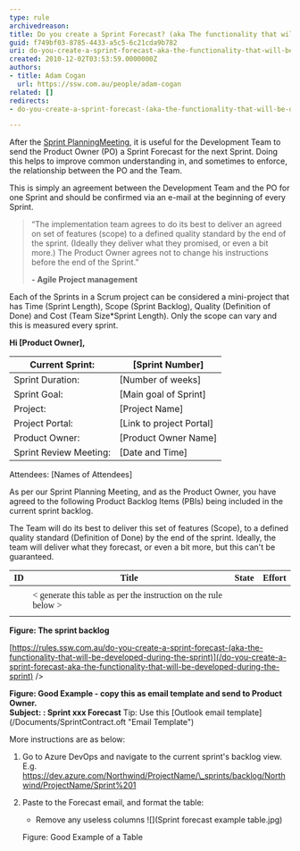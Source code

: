 ```yaml
---
type: rule
archivedreason: 
title: Do you create a Sprint Forecast? (aka The functionality that will be developed during the Sprint)
guid: f749bf03-8785-4433-a5c5-6c21cda9b782
uri: do-you-create-a-sprint-forecast-aka-the-functionality-that-will-be-developed-during-the-sprint
created: 2010-12-02T03:53:59.0000000Z
authors:
- title: Adam Cogan
  url: https://ssw.com.au/people/adam-cogan
related: []
redirects:
- do-you-create-a-sprint-forecast-(aka-the-functionality-that-will-be-developed-during-the-sprint)

---
```


After the [Sprint Planning](/Pages/SprintPlanningMeeting.aspx)[Meeting](/Pages/SprintPlanningMeeting.aspx), it is useful for the Development Team to send the Product Owner (PO) a Sprint Forecast for the next Sprint. Doing this helps to improve common understanding in, and sometimes to enforce, the relationship between the PO and the Team.



This is simply an agreement between the Development Team and the PO for one Sprint and should be confirmed via an e-mail at the beginning of every Sprint.


<!--endintro-->


> “The implementation team agrees to do its best to deliver an agreed on set of features (scope) to a defined quality standard by the end of the sprint. (Ideally they deliver what they promised, or even a bit more.) The Product Owner agrees not to change his instructions before the end of the Sprint.”
> 
> **- Agile Project management**


Each of the Sprints in a Scrum project can be considered a mini-project that has Time (Sprint Length), Scope (Sprint Backlog), Quality (Definition of Done) and Cost (Team Size\*Sprint Length). Only the scope can vary and this is measured every sprint.


**Hi [Product Owner],**


| Current Sprint: | [Sprint Number] |
| --- | --- |
| Sprint Duration: | [Number of weeks] |
| Sprint Goal: | [Main goal of Sprint] |
| Project: | [Project Name] |
| Project Portal: | [Link to project Portal] |
| Product Owner: | [Product Owner Name] |
| Sprint Review Meeting: | [Date and Time] |


Attendees: [Names of Attendees]

As per our Sprint Planning Meeting, and as the Product Owner, you have agreed to the following Product Backlog Items (PBIs) being included in the current sprint backlog.

The Team will do its best to deliver this set of features (Scope), to a defined quality standard (Definition of Done) by the end of the sprint. Ideally, the team will deliver what they forecast, or even a bit more, but this can't be guaranteed.


| **<font face="Calibri">ID</font>** | **<font face="Calibri">Title</font>** | <font face="Calibri"> <b>State</b> </font> | **<font face="Calibri">Effort</font>** |
| --- | --- | --- | --- |
| <font face="Calibri"> </font> | <font face="Calibri"> </font> | <font face="Calibri"> </font> | <font face="Calibri"> </font> |
| <font face="Calibri"> </font> | <font face="Calibri">< generate this table as per the instruction on the rule below ></font> | <font face="Calibri"> </font> | <font face="Calibri"> </font> |
| <font face="Calibri"> </font> | <font face="Calibri"> </font> | <font face="Calibri"> </font> |  |


**Figure: The sprint backlog**

<this is="" as="" per="" rule:=""></this>[https://rules.ssw.com.au/do-you-create-a-sprint-forecast-(aka-the-functionality-that-will-be-developed-during-the-sprint)](/do-you-create-a-sprint-forecast-aka-the-functionality-that-will-be-developed-during-the-sprint) />

<font class="ms-rteCustom-FigureGood"> 
    <strong>Figure: Good Example - copy this as email template and send to Product Owner. <br></strong> <strong>Subject: <client name="">: Sprint xxx Forecast</client></strong> </font>
Tip: Use this     [Outlook email template](/Documents/SprintContract.oft "Email Template")

More instructions are as below:

1. Go to Azure DevOps and navigate to the current sprint's backlog view. E.g. https://dev.azure.com/Northwind/ProjectName/\_sprints/backlog/Northwind/ProjectName/Sprint%201
2. Paste to the Forecast email, and format the table:
    * Remove any useless columns
![](Sprint forecast example table.jpg)

    <font class="ms-rteCustom-FigureGood">Figure: Good Example of a Table<br></font>
